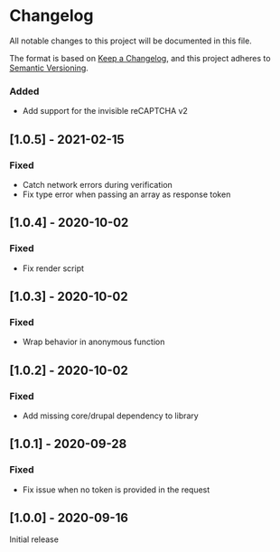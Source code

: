 # Changelog
All notable changes to this project will be documented in this file.

The format is based on [Keep a Changelog](https://keepachangelog.com/en/1.0.0/),
and this project adheres to [Semantic Versioning](https://semver.org/spec/v2.0.0.html).

### Added
- Add support for the invisible reCAPTCHA v2

## [1.0.5] - 2021-02-15
### Fixed
- Catch network errors during verification
- Fix type error when passing an array as response token

## [1.0.4] - 2020-10-02
### Fixed
- Fix render script

## [1.0.3] - 2020-10-02
### Fixed
- Wrap behavior in anonymous function

## [1.0.2] - 2020-10-02
### Fixed
- Add missing core/drupal dependency to library

## [1.0.1] - 2020-09-28
### Fixed
- Fix issue when no token is provided in the request

## [1.0.0] - 2020-09-16
Initial release
